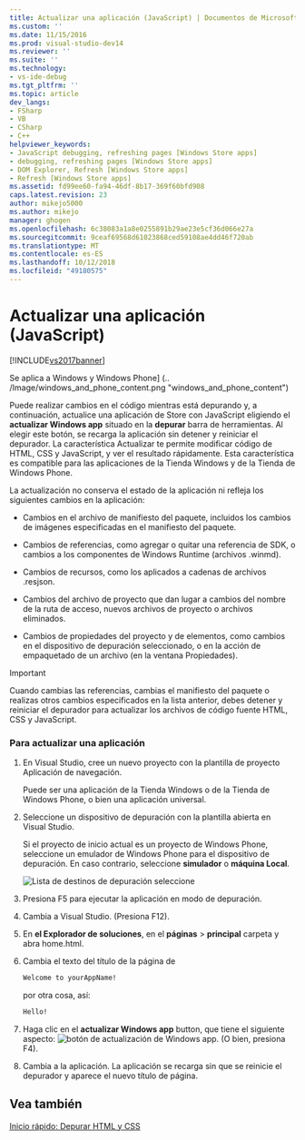 ```yaml
---
title: Actualizar una aplicación (JavaScript) | Documentos de Microsoft
ms.custom: ''
ms.date: 11/15/2016
ms.prod: visual-studio-dev14
ms.reviewer: ''
ms.suite: ''
ms.technology:
- vs-ide-debug
ms.tgt_pltfrm: ''
ms.topic: article
dev_langs:
- FSharp
- VB
- CSharp
- C++
helpviewer_keywords:
- JavaScript debugging, refreshing pages [Windows Store apps]
- debugging, refreshing pages [Windows Store apps]
- DOM Explorer, Refresh [Windows Store apps]
- Refresh [Windows Store apps]
ms.assetid: fd99ee60-fa94-46df-8b17-369f60bfd908
caps.latest.revision: 23
author: mikejo5000
ms.author: mikejo
manager: ghogen
ms.openlocfilehash: 6c38083a1a8e0255891b29ae23e5cf36d066e27a
ms.sourcegitcommit: 9ceaf69568d61023868ced59108ae4dd46f720ab
ms.translationtype: MT
ms.contentlocale: es-ES
ms.lasthandoff: 10/12/2018
ms.locfileid: "49180575"
---
```

# <a name="refresh-an-app-javascript"></a>Actualizar una aplicación (JavaScript)
[!INCLUDE[vs2017banner](../includes/vs2017banner.md)]

Se aplica a Windows y Windows Phone] (.. /Image/windows_and_phone_content.png "windows_and_phone_content")  
  
 Puede realizar cambios en el código mientras está depurando y, a continuación, actualice una aplicación de Store con JavaScript eligiendo el **actualizar Windows app** situado en la **depurar** barra de herramientas. Al elegir este botón, se recarga la aplicación sin detener y reiniciar el depurador. La característica Actualizar te permite modificar código de HTML, CSS y JavaScript, y ver el resultado rápidamente. Esta característica es compatible para las aplicaciones de la Tienda Windows y de la Tienda de Windows Phone.  
  
 La actualización no conserva el estado de la aplicación ni refleja los siguientes cambios en la aplicación:  
  
-   Cambios en el archivo de manifiesto del paquete, incluidos los cambios de imágenes especificadas en el manifiesto del paquete.  
  
-   Cambios de referencias, como agregar o quitar una referencia de SDK, o cambios a los componentes de Windows Runtime (archivos .winmd).  
  
-   Cambios de recursos, como los aplicados a cadenas de archivos .resjson.  
  
-   Cambios del archivo de proyecto que dan lugar a cambios del nombre de la ruta de acceso, nuevos archivos de proyecto o archivos eliminados.  
  
-   Cambios de propiedades del proyecto y de elementos, como cambios en el dispositivo de depuración seleccionado, o en la acción de empaquetado de un archivo (en la ventana Propiedades).  
  
> [!IMPORTANT]
>  Cuando cambias las referencias, cambias el manifiesto del paquete o realizas otros cambios especificados en la lista anterior, debes detener y reiniciar el depurador para actualizar los archivos de código fuente HTML, CSS y JavaScript.  
  
### <a name="to-refresh-an-app"></a>Para actualizar una aplicación  
  
1.  En Visual Studio, cree un nuevo proyecto con la plantilla de proyecto Aplicación de navegación.  
  
     Puede ser una aplicación de la Tienda Windows o de la Tienda de Windows Phone, o bien una aplicación universal.  
  
2.  Seleccione un dispositivo de depuración con la plantilla abierta en Visual Studio.  
  
     Si el proyecto de inicio actual es un proyecto de Windows Phone, seleccione un emulador de Windows Phone para el dispositivo de depuración. En caso contrario, seleccione **simulador** o **máquina Local**.  
  
     ![Lista de destinos de depuración seleccione](../debugger/media/js-select-target.png "JS_Select_Target")  
  
3.  Presiona F5 para ejecutar la aplicación en modo de depuración.  
  
4.  Cambia a Visual Studio. (Presiona F12).  
  
5.  En **el Explorador de soluciones**, en el **páginas** > **principal** carpeta y abra home.html.  
  
6.  Cambia el texto del título de la página de  
  
    ```html  
    Welcome to yourAppName!  
    ```  
  
     por otra cosa, así:  
  
    ```html  
    Hello!  
    ```  
  
7.  Haga clic en el **actualizar Windows app** button, que tiene el siguiente aspecto: ![botón de actualización de Windows app](../debugger/media/js-refresh.png "JS_Refresh"). (O bien, presiona F4).  
  
8.  Cambia a la aplicación. La aplicación se recarga sin que se reinicie el depurador y aparece el nuevo título de página.  
  
## <a name="see-also"></a>Vea también  
 [Inicio rápido: Depurar HTML y CSS](../debugger/quickstart-debug-html-and-css.md)



